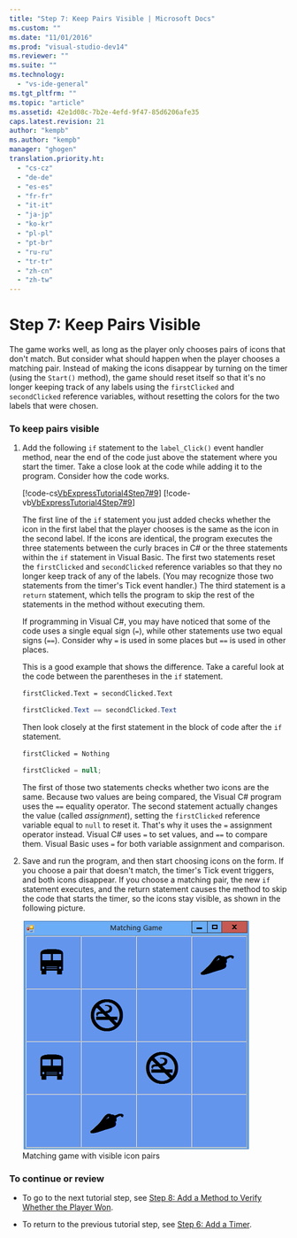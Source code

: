 ```yaml
---
title: "Step 7: Keep Pairs Visible | Microsoft Docs"
ms.custom: ""
ms.date: "11/01/2016"
ms.prod: "visual-studio-dev14"
ms.reviewer: ""
ms.suite: ""
ms.technology: 
  - "vs-ide-general"
ms.tgt_pltfrm: ""
ms.topic: "article"
ms.assetid: 42e1d08c-7b2e-4efd-9f47-85d6206afe35
caps.latest.revision: 21
author: "kempb"
ms.author: "kempb"
manager: "ghogen"
translation.priority.ht: 
  - "cs-cz"
  - "de-de"
  - "es-es"
  - "fr-fr"
  - "it-it"
  - "ja-jp"
  - "ko-kr"
  - "pl-pl"
  - "pt-br"
  - "ru-ru"
  - "tr-tr"
  - "zh-cn"
  - "zh-tw"
---
```

# Step 7: Keep Pairs Visible
The game works well, as long as the player only chooses pairs of icons that don't match. But consider what should happen when the player chooses a matching pair. Instead of making the icons disappear by turning on the timer (using the `Start()` method), the game should reset itself so that it's no longer keeping track of any labels using the `firstClicked` and `secondClicked` reference variables, without resetting the colors for the two labels that were chosen.  
  
### To keep pairs visible  
  
1.  Add the following `if` statement to the `label_Click()` event handler method, near the end of the code just above the statement where you start the timer. Take a close look at the code while adding it to the program. Consider how the code works.  
  
     [!code-cs[VbExpressTutorial4Step7#9](../ide/codesnippet/CSharp/step-7-keep-pairs-visible_1.cs)]
     [!code-vb[VbExpressTutorial4Step7#9](../ide/codesnippet/VisualBasic/step-7-keep-pairs-visible_1.vb)]  
  
     The first line of the `if` statement you just added checks whether the icon in the first label that the player chooses is the same as the icon in the second label. If the icons are identical, the program executes the three statements between the curly braces in C# or the three statements within the `if` statement in Visual Basic. The first two statements reset the `firstClicked` and `secondClicked` reference variables so that they no longer keep track of any of the labels. (You may recognize those two statements from the timer's Tick event handler.) The third statement is a `return` statement, which tells the program to skip the rest of the statements in the method without executing them.  
  
     If programming in Visual C#, you may have noticed that some of the code uses a single equal sign (`=`), while other statements use two equal signs (`==`). Consider why `=` is used in some places but `==` is used in other places.  
  
     This is a good example that shows the difference. Take a careful look at the code between the parentheses in the `if` statement.  
  
    ```vb#  
    firstClicked.Text = secondClicked.Text  
    ```  
  
    ```c#  
    firstClicked.Text == secondClicked.Text  
    ```  
  
     Then look closely at the first statement in the block of code after the `if` statement.  
  
    ```vb#  
    firstClicked = Nothing  
    ```  
  
    ```c#  
    firstClicked = null;  
    ```  
  
     The first of those two statements checks whether two icons are the same. Because two values are being compared, the Visual C# program uses the `==` equality operator. The second statement actually changes the value (called *assignment*), setting the `firstClicked` reference variable equal to `null` to reset it. That's why it uses the `=` assignment operator instead. Visual C# uses `=` to set values, and `==` to compare them. Visual Basic uses `=` for both variable assignment and comparison.  
  
2.  Save and run the program, and then start choosing icons on the form. If you choose a pair that doesn't match, the timer's Tick event triggers, and both icons disappear. If you choose a matching pair, the new `if` statement executes, and the return statement causes the method to skip the code that starts the timer, so the icons stay visible, as shown in the following picture.  
  
     ![Game that you create in this tutorial](../ide/media/express_finishedgame.png "Express_FinishedGame")  
Matching game with visible icon pairs  
  
### To continue or review  
  
-   To go to the next tutorial step, see [Step 8: Add a Method to Verify Whether the Player Won](../ide/step-8-add-a-method-to-verify-whether-the-player-won.md).  
  
-   To return to the previous tutorial step, see [Step 6: Add a Timer](../ide/step-6-add-a-timer.md).